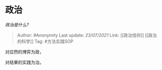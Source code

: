 # 政治
*政治是什么?*

> Author: #Anonymity
> Last update: *23/07/2021* 
> Link: [[政治信仰]] [[政治的科学]] 
> Tag: #方法实践SOP 
 

 
对应然的博弈为政，

对结果的实践为治。



